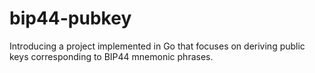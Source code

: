 # bip44-pubkey
Introducing a project implemented in Go that focuses on deriving public keys corresponding to BIP44 mnemonic phrases.
